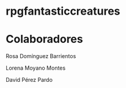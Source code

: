 # rpgfantasticcreatures
<h1>Colaboradores</H1>
<p>Rosa Domínguez Barrientos</p>
<p>Lorena Moyano Montes</p>
<p>David Pérez Pardo</p>

